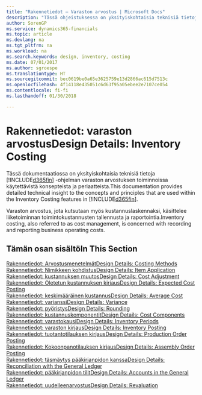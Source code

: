 ```yaml
---
title: "Rakennetiedot – Varaston arvostus | Microsoft Docs"
description: "Tässä ohjeistuksessa on yksityiskohtaisia teknisiä tietoja Finance and Operations, Business editionin varaston arvostuksen toiminnoissa käytettävistä käsitteistä ja periaatteista."
author: SorenGP
ms.service: dynamics365-financials
ms.topic: article
ms.devlang: na
ms.tgt_pltfrm: na
ms.workload: na
ms.search.keywords: design, inventory, costing
ms.date: 07/01/2017
ms.author: sgroespe
ms.translationtype: HT
ms.sourcegitcommit: bec0619be0a65e3625759e13d2866ac615d7513c
ms.openlocfilehash: 4f14118e435051c6d63f95a05ebee2e7107ce054
ms.contentlocale: fi-fi
ms.lasthandoff: 01/30/2018

---
```

# <a name="design-details-inventory-costing"></a><span data-ttu-id="a9a29-103">Rakennetiedot: varaston arvostus</span><span class="sxs-lookup"><span data-stu-id="a9a29-103">Design Details: Inventory Costing</span></span>
<span data-ttu-id="a9a29-104">Tässä dokumentaatiossa on yksityiskohtaisia teknisiä tietoja [!INCLUDE[d365fin](includes/d365fin_md.md)] -ohjelman varaston arvostuksen toiminnoissa käytettävistä konsepteista ja periaatteista.</span><span class="sxs-lookup"><span data-stu-id="a9a29-104">This documentation provides detailed technical insight to the concepts and principles that are used within the Inventory Costing features in [!INCLUDE[d365fin](includes/d365fin_md.md)].</span></span>  

<span data-ttu-id="a9a29-105">Varaston arvostus, jota kutsutaan myös kustannuslaskennaksi, käsittelee liiketoiminnan toimintokustannusten tallennusta ja raportointia.</span><span class="sxs-lookup"><span data-stu-id="a9a29-105">Inventory costing, also referred to as cost management, is concerned with recording and reporting business operating costs.</span></span>  

## <a name="in-this-section"></a><span data-ttu-id="a9a29-106">Tämän osan sisältö</span><span class="sxs-lookup"><span data-stu-id="a9a29-106">In This Section</span></span>  
[<span data-ttu-id="a9a29-107">Rakennetiedot: Arvostusmenetelmät</span><span class="sxs-lookup"><span data-stu-id="a9a29-107">Design Details: Costing Methods</span></span>](design-details-costing-methods.md)  
[<span data-ttu-id="a9a29-108">Rakennetiedot: Nimikkeen kohdistus</span><span class="sxs-lookup"><span data-stu-id="a9a29-108">Design Details: Item Application</span></span>](design-details-item-application.md)  
[<span data-ttu-id="a9a29-109">Rakennetiedot: kustannuksen muutos</span><span class="sxs-lookup"><span data-stu-id="a9a29-109">Design Details: Cost Adjustment</span></span>](design-details-cost-adjustment.md)  
[<span data-ttu-id="a9a29-110">Rakennetiedot: Oletetun kustannuksen kirjaus</span><span class="sxs-lookup"><span data-stu-id="a9a29-110">Design Details: Expected Cost Posting</span></span>](design-details-expected-cost-posting.md)  
[<span data-ttu-id="a9a29-111">Rakennetiedot: keskimääräinen kustannus</span><span class="sxs-lookup"><span data-stu-id="a9a29-111">Design Details: Average Cost</span></span>](design-details-average-cost.md)  
[<span data-ttu-id="a9a29-112">Rakennetiedot: varianssi</span><span class="sxs-lookup"><span data-stu-id="a9a29-112">Design Details: Variance</span></span>](design-details-variance.md)  
[<span data-ttu-id="a9a29-113">Rakennetiedot: pyöristys</span><span class="sxs-lookup"><span data-stu-id="a9a29-113">Design Details: Rounding</span></span>](design-details-rounding.md)  
[<span data-ttu-id="a9a29-114">Rakennetiedot: kustannuskomponentit</span><span class="sxs-lookup"><span data-stu-id="a9a29-114">Design Details: Cost Components</span></span>](design-details-cost-components.md)  
[<span data-ttu-id="a9a29-115">Rakennetiedot: varastokausi</span><span class="sxs-lookup"><span data-stu-id="a9a29-115">Design Details: Inventory Periods</span></span>](design-details-inventory-periods.md)  
[<span data-ttu-id="a9a29-116">Rakennetiedot: varaston kirjaus</span><span class="sxs-lookup"><span data-stu-id="a9a29-116">Design Details: Inventory Posting</span></span>](design-details-inventory-posting.md)  
[<span data-ttu-id="a9a29-117">Rakennetiedot: tuotantotilauksen kirjaus</span><span class="sxs-lookup"><span data-stu-id="a9a29-117">Design Details: Production Order Posting</span></span>](design-details-production-order-posting.md)  
[<span data-ttu-id="a9a29-118">Rakennetiedot: Kokoonpanotilauksen kirjaus</span><span class="sxs-lookup"><span data-stu-id="a9a29-118">Design Details: Assembly Order Posting</span></span>](design-details-assembly-order-posting.md)  
[<span data-ttu-id="a9a29-119">Rakennetiedot: täsmäytys pääkirjanpidon kanssa</span><span class="sxs-lookup"><span data-stu-id="a9a29-119">Design Details: Reconciliation with the General Ledger</span></span>](design-details-reconciliation-with-the-general-ledger.md)  
[<span data-ttu-id="a9a29-120">Rakennetiedot: pääkirjanpidon tilit</span><span class="sxs-lookup"><span data-stu-id="a9a29-120">Design Details: Accounts in the General Ledger</span></span>](design-details-accounts-in-the-general-ledger.md)  
[<span data-ttu-id="a9a29-121">Rakennetiedot: uudelleenarvostus</span><span class="sxs-lookup"><span data-stu-id="a9a29-121">Design Details: Revaluation</span></span>](design-details-revaluation.md)


